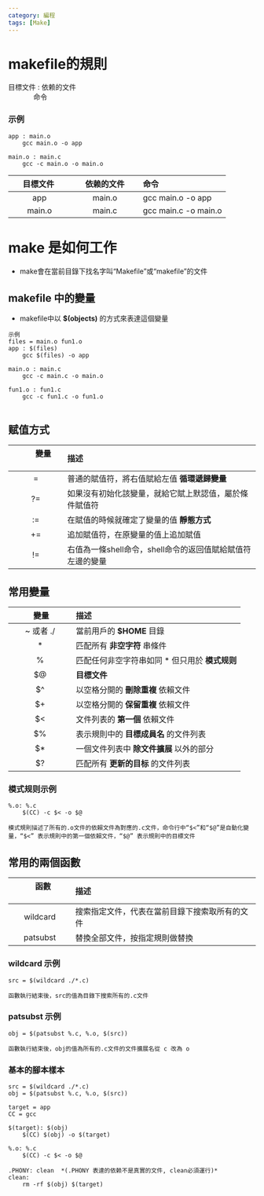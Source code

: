 ```yaml
---
category: 編程
tags: [Make]
---
```


# makefile的規則

目標文件&nbsp;:&nbsp;依赖的文件 </br>
&nbsp; &nbsp; &nbsp;&nbsp; &nbsp; &nbsp;&nbsp; &nbsp;命令

### 示例

```
app : main.o
	gcc main.o -o app

main.o : main.c
	gcc -c main.o -o main.o

```


| &nbsp; &nbsp; &nbsp;目標文件 &nbsp; &nbsp; &nbsp;| &nbsp; &nbsp; &nbsp;依赖的文件&nbsp; &nbsp; &nbsp;| 命令 |
|:---:|:---:|:---|
|app | main.o |gcc main.o -o app|
|main.o|main.c |gcc main.c -o main.o|

# make 是如何工作

- make會在當前目錄下找名字叫“Makefile”或“makefile”的文件


## makefile 中的變量

- makefile中以 **$(objects)** 的方式來表達這個變量

```
示例
files = main.o fun1.o
app : $(files)
	gcc $(files) -o app
	
main.o : main.c
	gcc -c main.c -o main.o

fun1.o : fun1.c
	gcc -c fun1.c -o fun1.o
	
```

## 赋值方式

|&nbsp; &nbsp; &nbsp; &nbsp; &nbsp; 變量&nbsp; &nbsp; &nbsp; &nbsp; &nbsp; | 描述 |
|:---: | :--- |
| =   | 普通的賦值符，將右值賦給左值 **循環遞歸變量**|
| ?=  | 如果沒有初始化該變量，就給它賦上默認值，屬於條件賦值符|
| :=  | 在賦值的時候就確定了變量的值 **靜態方式**|
| +=  | 追加賦值符，在原變量的值上追加賦值|
| !=  | 右值為一條shell命令，shell命令的返回值賦給賦值符左邊的變量|


## 常用變量

|&nbsp; &nbsp; &nbsp; &nbsp; &nbsp; 變量&nbsp; &nbsp; &nbsp; &nbsp; &nbsp; | 描述 |
|:---: | :--- |
| ~  或者 ./ | 當前用戶的 **$HOME** 目錄|
| *  | 匹配所有 **非空字符** 串條件|
| %  | 匹配任何非空字符串如同 * 但只用於 **模式规则**|
| $@ | **目標文件**|
| $^ | 以空格分開的 **刪除重複** 依賴文件|
| $+ | 以空格分開的 **保留重複** 依賴文件|
| $< | 文件列表的 **第一個** 依賴文件|
| $% | 表示規則中的 **目標成員名** 的文件列表|
| $* | 一個文件列表中 **除文件擴展** 以外的部分|
| $? | 匹配所有 **更新的目标** 的文件列表|


### 模式规则示例

``` 
%.o: %.c
	$(CC) -c $< -o $@

模式規則描述了所有的.o文件的依賴文件為對應的.c文件，命令行中“$<”和“$@”是自動化變量，“$<” 表示規則中的第一個依賴文件，“$@” 表示規則中的目標文件
```


## 常用的兩個函數

| &nbsp; &nbsp; &nbsp; &nbsp; &nbsp; 函數&nbsp; &nbsp; &nbsp; &nbsp; &nbsp; | 描述 |
|:---: |:--- |
|wildcard|搜索指定文件，代表在當前目錄下搜索取所有的文件|
|patsubst|替換全部文件，按指定規則做替換|

### wildcard 示例

``` 
src = $(wildcard ./*.c)

函數執行結束後，src的值為目錄下搜索所有的.c文件
```

### patsubst 示例

``` 
obj = $(patsubst %.c, %.o, $(src))

函數執行結束後，obj的值為所有的.c文件的文件擴展名從 c 改為 o 
```


### 基本的腳本樣本

```
src = $(wildcard ./*.c)
obj = $(patsubst %.c, %.o, $(src))

target = app
CC = gcc

$(target): $(obj)
	$(CC) $(obj) -o $(target)

%.o: %.c
	$(CC) -c $< -o $@

.PHONY: clean  *(.PHONY 表達的依赖不是真實的文件, clean必須運行)*
clean:
	rm -rf $(obj) $(target)

```

